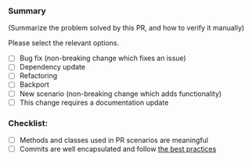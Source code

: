 ### Summary

(Summarize the problem solved by this PR, and how to verify it manually)

Please select the relevant options.

- [ ] Bug fix (non-breaking change which fixes an issue)
- [ ] Dependency update
- [ ] Refactoring
- [ ] Backport
- [ ] New scenario (non-breaking change which adds functionality)
- [ ] This change requires a documentation update

### Checklist:
- [ ] Methods and classes used in PR scenarios are meaningful
- [ ] Commits are well encapsulated and follow [the best practices](https://cbea.ms/git-commit/)